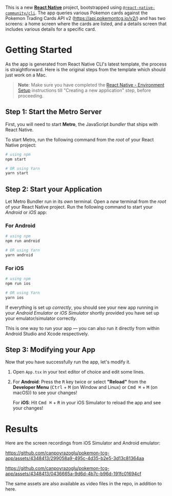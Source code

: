 This is a new [**React Native**](https://reactnative.dev) project, bootstrapped using [`@react-native-community/cli`](https://github.com/react-native-community/cli). The app queries various Pokemon cards against the Pokemon Trading Cards API v2 (https://api.pokemontcg.io/v2/) and has two screens: a home screen where the cards are listed, and a details screen that includes various details for a specific card.

# Getting Started

As the app is generated from React Native CLI's latest template, the process is straightforward. Here is the original steps from the template which should just work on a Mac.

>**Note**: Make sure you have completed the [React Native - Environment Setup](https://reactnative.dev/docs/environment-setup) instructions till "Creating a new application" step, before proceeding.

## Step 1: Start the Metro Server

First, you will need to start **Metro**, the JavaScript _bundler_ that ships _with_ React Native.

To start Metro, run the following command from the _root_ of your React Native project:

```bash
# using npm
npm start

# OR using Yarn
yarn start
```

## Step 2: Start your Application

Let Metro Bundler run in its _own_ terminal. Open a _new_ terminal from the _root_ of your React Native project. Run the following command to start your _Android_ or _iOS_ app:

### For Android

```bash
# using npm
npm run android

# OR using Yarn
yarn android
```

### For iOS

```bash
# using npm
npm run ios

# OR using Yarn
yarn ios
```

If everything is set up _correctly_, you should see your new app running in your _Android Emulator_ or _iOS Simulator_ shortly provided you have set up your emulator/simulator correctly.

This is one way to run your app — you can also run it directly from within Android Studio and Xcode respectively.

## Step 3: Modifying your App

Now that you have successfully run the app, let's modify it.

1. Open `App.tsx` in your text editor of choice and edit some lines.
2. For **Android**: Press the <kbd>R</kbd> key twice or select **"Reload"** from the **Developer Menu** (<kbd>Ctrl</kbd> + <kbd>M</kbd> (on Window and Linux) or <kbd>Cmd ⌘</kbd> + <kbd>M</kbd> (on macOS)) to see your changes!

   For **iOS**: Hit <kbd>Cmd ⌘</kbd> + <kbd>R</kbd> in your iOS Simulator to reload the app and see your changes!


# Results

Here are the screen recordings from iOS Simulator and Android emulator:


https://github.com/canpoyrazoglu/pokemon-tcg-app/assets/4348413/299058a9-495c-4d35-b2e5-3d13c81364aa


https://github.com/canpoyrazoglu/pokemon-tcg-app/assets/4348413/0436665a-9d6d-4b7c-b96d-191fc01694cf

The same assets are also available as video files in the repo, in addition to here.



